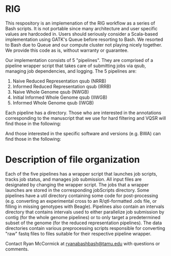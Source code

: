 RIG
=====

This respository is an implemenation of the RIG workflow as a series of Bash scripts. It is not portable since many architecture and user specific values are hardcoded in. Users should seriously consider a Scala-based implementation using GATK's Queue before resorting to Bash. We resorted to Bash due to Queue and our compute cluster not playing nicely together. We provide this code as is, without warranty or guarantee.

Our implementation consists of 5 "pipelines". They are comprised of a pipeline wrapper script that takes care of submitting jobs via qsub, managing job dependencies, and logging. The 5 pipelines are:

1. Naive Reduced Representation qsub (NRRB)
2. Informed Reduced Representation qsub (IRRB)
3. Naive Whole Genome qsub (NWGB)
4. Initial Informed Whole Genome qsub (IIWGB)
5. Informed Whole Genome qsub (IWGB)

Each pipeline has a directory. Those who are interested in the annotations corresponding to the manuscript that we use for hard filtering and VQSR will find those in the following:

And those interested in the specific software and versions (e.g. BWA) can find those in the following:


Description of file organization
=====

Each of the five pipelines has a wrapper script that launches job scripts, tracks job status, and manages job submission. All input files are designated by changing the wrapper script. The jobs that a wrapper launches are stored in the corresponding jobScripts directory. Some pipelines have a util directory containing some code for post-processing (e.g. converting an experimental cross to an R/qtl-formatted .ods file, or filling in missing genotypes with Beagle). Pipelines also contain an intervals directory that contains intervals used to either parallelize job submission by contig (for the whole genome pipelines) or to only target a predetermined subset of the genome (for the reduced representation pipelines). The data directories contain various preprocessing scripts responsible for converting "raw" fastq files to files suitable for their respective pipeline wrapper.

Contact Ryan McCormick at ryanabashbash@tamu.edu with questions or comments.


